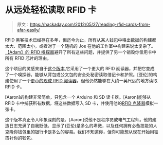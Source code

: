 # 从远处轻松读取 RFID 卡

> 原文：<https://hackaday.com/2012/05/27/reading-rfid-cards-from-afar-easily/>

RFID 黑客技术已经存在多年，但迄今为止，所有从某人钱包中嗅出数据的构建都太大、范围太小，或者对于一个随机的 Joe 在他的工作室中构建来说太复杂了。[【Adam】的 RFID 嗅探器](http://colligomentis.com/2012/05/16/hid-reader-arduino-rfid-card-catcher/)避开了所有这些问题，并提供了另一个销毁你信用卡中所有 RFID 芯片的理由。

这个项目的灵感来自于[这个版本](http://www.proxclone.com/Long_Range_Cloner.html),它采用了一个更大的 RFID 阅读器，并把它变成了一个嗅探器，能够从背包或公文包的安全处秘密读取借记卡和护照。[亚伦]的构建使用了一个[更小的现成 RFID 阅读器](http://www.hidglobal.com/prod_detail.php?prod_id=9)，但他仍然能够在大约一英尺远的地方读取 RFID 卡。

[Aaron]的构建非常简单，只包含一个 Arduino 和 SD 读卡器。[Aaron]能够从 RFID 卡中捕获所有数据，将这些数据写入 SD 卡，并使用他的[RFID 克隆器](http://colligomentis.com/2012/05/09/proxmark3-t55x7-cloning-standalone/)模拟一张卡。

这个版本真正令人印象深刻的是，[Aaron]说他不是程序员或电气工程师。他的建造日志充满了自我贬低，显示了(亚伦)是多么的卑微，以及任何拥有必备技能的人克隆你钱包里的银行卡是多么的容易。我们不知道你，但你可能想从现在开始用铝箔衬你的钱包。